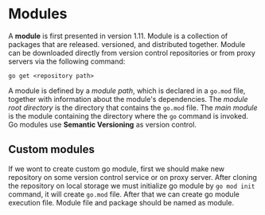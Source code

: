 # Modules 

A **module** is first presented in version 1.11. Module is a collection of packages that are released. versioned, and distributed together. Module can be downloaded directly from version control repositories or from proxy servers via the following command: 
```
go get <repository path>
```
A module is defined by a *module path*, which is declared in a `go.mod` file, together with information about the module's dependencies. The *module root directory* is the directory that contains the `go.mod` file. The *main module* is the module containing the directory where the `go` command is invoked. Go modules use **Semantic Versioning** as version control.  


## Custom modules

If we wont to create custom go module, first we should make new repository on some version control service or on proxy server. After cloning the repository on local storage we must initialize go module by `go mod init` command, it will create `go.mod` file. After that we can create go module execution file. Module file and package should be named as module. 